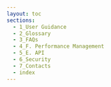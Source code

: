 ```yaml
---
layout: toc
sections:
  - 1_User Guidance
  - 2_Glossary
  - 3_FAQs
  - 4_F. Performance Management
  - 5_E. API
  - 6_Security
  - 7_Contacts
  - index
---
```

